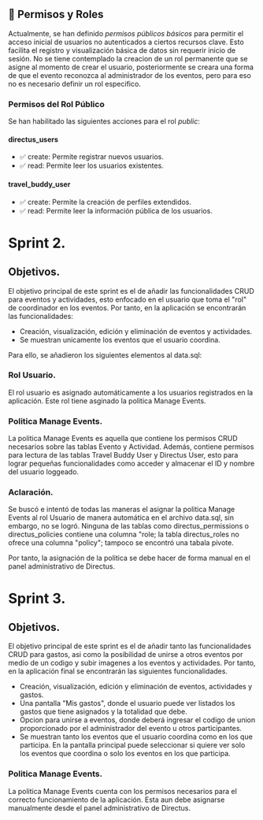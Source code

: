 ## 🔐 Permisos y Roles 

Actualmente, se han definido *permisos públicos básicos* para permitir el acceso inicial de usuarios no autenticados a ciertos recursos clave. Esto facilita el registro y visualización básica de datos sin requerir inicio de sesión. No se tiene contemplado la creacion de un rol permanente que se asigne al momento de crear el usuario, posteriormente se creara una forma de que el evento reconozca al administrador de los eventos, pero para eso no es necesario definir un rol especifico.

### Permisos del Rol Público 
Se han habilitado las siguientes acciones para el rol *public*:

#### directus_users
- ✅ create: Permite registrar nuevos usuarios.
- ✅ read: Permite leer los usuarios existentes.

#### travel_buddy_user
- ✅ create: Permite la creación de perfiles extendidos.
- ✅ read: Permite leer la información pública de los usuarios.


# Sprint 2.

## Objetivos.

El objetivo principal de este sprint es el de añadir las funcionalidades CRUD para eventos y actividades, esto enfocado en el usuario que toma el "rol" de coordinador en los eventos. Por tanto, en la aplicación se encontrarán las funcionalidades:

- Creación, visualización, edición y eliminación de eventos y actividades.
- Se muestran unicamente los eventos que el usuario coordina.

Para ello, se añadieron los siguientes elementos al data.sql:

### Rol Usuario.

El rol usuario es asignado automáticamente a los usuarios registrados en la aplicación. Este rol tiene asginado la politica Manage Events.

### Politica Manage Events.

La politica Manage Events es aquella que contiene los permisos CRUD necesarios sobre las tablas Evento y Actividad. Además, contiene permisos para lectura de las tablas Travel Buddy User y Directus User, esto para lograr pequeñas funcionalidades como acceder y almacenar el ID y nombre del usuario loggeado.

### Aclaración.

Se buscó e intentó de todas las maneras el asignar la politica Manage Events al rol Usuario de manera automática en el archivo data.sql, sin embargo, no se logró. Ninguna de las tablas como directus_permissions o directus_policies contiene una columna "role; la tabla directus_roles no ofrece una columna "policy"; tampoco se encontró una tabala pivote. 

Por tanto, la asignación de la politica se debe hacer de forma manual en el panel administrativo de Directus.

# Sprint 3.

## Objetivos.

El objetivo principal de este sprint es el de añadir tanto las funcionalidades CRUD para gastos, asi como la posibilidad de unirse a otros eventos por medio de un codigo y subir imagenes a los eventos y actividades. Por tanto, en la aplicación final se encontrarán las siguientes funcionalidades.

- Creación, visualización, edición y eliminación de eventos, actividades y gastos.
- Una pantalla "Mis gastos", donde el usuario puede ver listados los gastos que tiene asignados y la totalidad que debe.
- Opcion para unirse a eventos, donde deberá ingresar el codigo de union proporcionado por el administrador del evento u otros participantes.
- Se muestran tanto los eventos que el usuario coordina como en los que participa. En la pantalla principal puede seleccionar si quiere ver solo los eventos que coordina o solo los eventos en los que participa.

### Politica Manage Events.

La politica Manage Events cuenta con los permisos necesarios para el correcto funcionamiento de la aplicación. Esta aun debe asignarse manualmente desde el panel administrativo de Directus.
  
